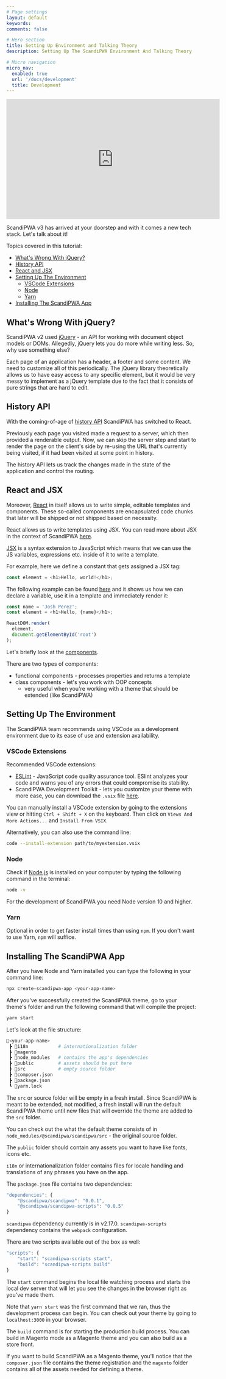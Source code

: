 ```yaml
---
# Page settings
layout: default
keywords:
comments: false

# Hero section
title: Setting Up Environment and Talking Theory
description: Setting Up The ScandiPWA Environment And Talking Theory

# Micro navigation
micro_nav:
  enabled: true
  url: '/docs/development'
  title: Development
---
```

<div class="video">
    <iframe width="560" height="315" src="https://www.youtube.com/embed/ON37CsjAANs" frameborder="0" allow="accelerometer; autoplay; clipboard-write; encrypted-media; gyroscope; picture-in-picture" allowfullscreen></iframe>
</div>

ScandiPWA v3 has arrived at your doorstep and with it comes a new tech stack. Let's talk about it!

Topics covered in this tutorial:
- [What's Wrong With jQuery?](#whats-wrong-with-jquery)
- [History API](#history-api)
- [React and JSX](#react-and-jsx)
- [Setting Up The Environment](#setting-up-the-environment)
  - [VSCode Extensions](#vscode-extensions)
  - [Node](#node)
  - [Yarn](#yarn)
- [Installing The ScandiPWA App](#installing-the-scandipwa-app)

## What's Wrong With jQuery?
ScandiPWA v2 used [jQuery](https://jquery.com/) - an API for working with document object models or DOMs. Allegedly, jQuery lets you do more while writing less. So, why use something else?

Each page of an application has a header, a footer and some content. We need to customize all of this periodically. The jQuery library theoretically allows us to have easy access to any specific element, but it would be very messy to implement as a jQuery template due to the fact that it consists of pure strings that are hard to edit.

## History API
With the coming-of-age of [history API](https://developer.mozilla.org/en-US/docs/Web/API/History_API) ScandiPWA has switched to React.

Previously each page you visited made a request to a server, which then provided a renderable output. Now, we can skip the server step and start to render the page on the client's side by re-using the URL that's currently being visited, if it had been visited at some point in history.

The history API lets us track the changes made in the state of the application and control the routing.

## React and JSX
Moreover, [React](https://reactjs.org/) in itself allows us to write simple, editable templates and components. These so-called components are encapsulated code chunks that later will be shipped or not shipped based on necessity. 

React allows us to write templates using JSX. You can read more about JSX in the context of ScandiPWA [here](https://docs.scandipwa.com/docs/technology-stack.html#magento-vs-scandipwa-tech-stack). 

[JSX](https://reactjs.org/docs/introducing-jsx.html) is a syntax extension to JavaScript which means that we can use the JS variables, expressions etc. inside of it to write a template.

For example, here we define a constant that gets assigned a JSX tag:
```js
const element = <h1>Hello, world!</h1>;
```
The following example can be found [here](https://reactjs.org/docs/introducing-jsx.html) and it shows us how we can declare a variable, use it in a template and immediately render it:
```js
const name = 'Josh Perez';
const element = <h1>Hello, {name}</h1>;

ReactDOM.render(
  element,
  document.getElementById('root')
);
```

Let's briefly look at the [components](https://reactjs.org/docs/components-and-props.html).

There are two types of components:
- functional components - processes properties and returns a template
- class components - let's you work with OOP concepts
    - very useful when you're working with a theme that should be extended (like ScandiPWA)

## Setting Up The Environment
The ScandiPWA team recommends using VSCode as a development environment due to its ease of use and extension availability.

### VSCode Extensions
Recommended VSCode extensions:
- [ESLint](https://marketplace.visualstudio.com/items?itemName=dbaeumer.vscode-eslint) - JavaScript code quality assurance tool. ESlint analyzes your code and warns you of any errors that could compromise its stability.
- ScandiPWA Development Toolkit - lets you customize your theme with more ease, you can download the `.vsix` file [here](https://drive.google.com/file/d/1Xm_sWSh4ceFC70Gc88VvRy23w5F6C6Zd/view).

You can manually install a VSCode extension by going to the extensions view or hitting `Ctrl + Shift + X` on the keyboard. Then click on `Views And More Actions...` and `Install From VSIX`. 

Alternatively, you can also use the command line:
```bash
code --install-extension path/to/myextension.vsix
```
### Node
Check if [Node.js](https://nodejs.org/en/) is installed on your computer by typing the following command in the terminal:
```bash
node -v
```
For the development of ScandiPWA you need Node version 10 and higher.

### Yarn
Optional in order to get faster install times than using `npm`. If you don't want to use Yarn, `npm` will suffice.

## Installing The ScandiPWA App
After you have Node and Yarn installed you can type the following in your command line:
```bash
npx create-scandipwa-app <your-app-name>
```
After you've successfully created the ScandiPWA theme, go to your theme's folder and run the following command that will compile the project:
```bash
yarn start
```
Let's look at the file structure:
```bash
📂<your-app-name>
 ┣ 📂i18n           # internationalization folder
 ┣ 📂magento
 ┣ 📂node_modules   # contains the app's dependencies
 ┣ 📂public         # assets should be put here
 ┣ 📂src            # empty source folder
 ┣ 📜composer.json
 ┣ 📜package.json
 ┗ 📜yarn.lock
```
The `src` or source folder will be empty in a fresh install. Since ScandiPWA is meant to be extended, not modified, a fresh install will run the default ScandiPWA theme until new files that will override the theme are added to the `src` folder.

You can check out the what the default theme consists of in `node_modules/@scandipwa/scandipwa/src` - the original source folder.

The `public` folder should contain any assets you want to have like fonts, icons etc.

`i18n` or internationalization folder contains files for locale handling and translations of any phrases you have on the app.

The `package.json` file contains two dependencies:
```js
"dependencies": {
    "@scandipwa/scandipwa": "0.0.1",
    "@scandipwa/scandipwa-scripts": "0.0.5"
}
```
`scandipwa` dependency currently is in v2.17.0. `scandipwa-scripts` dependency contains the `webpack` configuration.

There are two scripts available out of the box as well:
```js
"scripts": {
    "start": "scandipwa-scripts start",
    "build": "scandipwa-scripts build"
}
```
The `start` command begins the local file watching process and starts the local dev server that will let you see the changes in the browser right as you've made them. 

Note that `yarn start` was the first command that we ran, thus the development process can begin. You can check out your theme by going to `localhost:3000` in your browser.

The `build` command is for starting the production build process. You can build in Magento mode as a Magento theme and you can also build as a store front. 

If you want to build ScandiPWA as a Magento theme, you'll notice that the `composer.json` file contains the theme registration and the `magento` folder contains all of the assets needed for defining a theme.